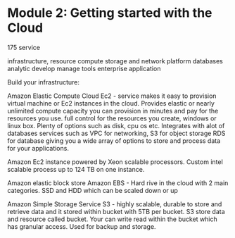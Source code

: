 # Module 2: Getting started with the Cloud

175 service

infrastructure, resource compute storage and network platform databases analytic develop manage tools enterprise application

Build your infrastructure:

Amazon Elastic Compute Cloud Ec2 - service makes it easy to provision virtual machine or Ec2 instances in the cloud. Provides elastic or nearly unlimited compute capacity you can provision in minutes and pay for the resources you use. full control for the resources you create, windows or linux box. Plenty of options such as disk, cpu os etc. Integrates with alot of databases services such as VPC for networking, S3 for object storage RDS for database giving you a wide array of options to store and process data for your applications.

Amazon Ec2 instance powered by Xeon scalable processors. Custom intel scalable process up to 124 TB on one instance. 

Amazon elastic block store Amazon EBS - Hard rive in the cloud with 2 main categories. SSD and HDD which can be scaled down or up

Amazon Simple Storage Service S3 - highly scalable, durable to store and retrieve data and it stored within bucket with 5TB per bucket. S3 store data and resource called bucket. Your can write read within the bucket which has granular access. Used for backup and storage. 



